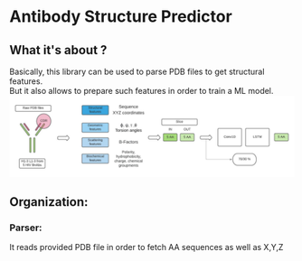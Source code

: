 # Antibody Structure Predictor 

## What it's about ?
Basically, this library can be used to parse PDB files to get structural features.<br>
But it also allows to prepare such features in order to train a ML model. 
![alt text](https://github.com/Ghezaielm/Antibody_Structure_Prediction/blob/master/src/Blank%20Diagram.jpeg)
## Organization: 

### Parser: 
It reads provided PDB file in order to fetch AA sequences as well as X,Y,Z

